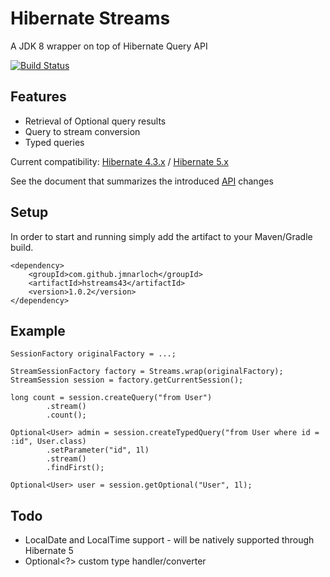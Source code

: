 # Hibernate Streams

A  JDK 8 wrapper on top of Hibernate Query API

[![Build Status](https://travis-ci.org/jmnarloch/hstreams.svg?branch=hstreams-43)](https://travis-ci.org/jmnarloch/hstreams)

## Features

* Retrieval of Optional query results
* Query to stream conversion
* Typed queries

Current compatibility: [Hibernate 4.3.x](https://github.com/jmnarloch/hstreams/tree/hstreams-43) / [Hibernate 5.x](https://github.com/jmnarloch/hstreams/tree/hstreams-5)

See the document that summarizes the introduced [API](api.adoc) changes

## Setup

In order to start and running simply add the artifact to your Maven/Gradle build.

```
<dependency>
    <groupId>com.github.jmnarloch</groupId>
    <artifactId>hstreams43</artifactId>
    <version>1.0.2</version>
</dependency>
```

## Example

```
SessionFactory originalFactory = ...;

StreamSessionFactory factory = Streams.wrap(originalFactory);
StreamSession session = factory.getCurrentSession();

long count = session.createQuery("from User")
        .stream()
        .count();

Optional<User> admin = session.createTypedQuery("from User where id = :id", User.class)
        .setParameter("id", 1l)
        .stream()
        .findFirst();

Optional<User> user = session.getOptional("User", 1l);
```

## Todo

* LocalDate and LocalTime support - will be natively supported through Hibernate 5
* Optional<?> custom type handler/converter
